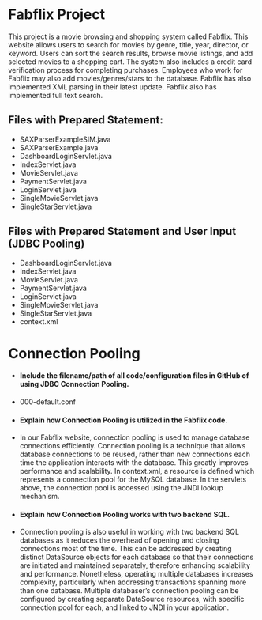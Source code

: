 # Fabflix Project
This project is a movie browsing and shopping system called Fabflix. This website allows users to search for movies by genre, title, year, director, or keyword. Users can sort the search results, browse movie listings, and add selected movies to a shopping cart. The system also includes a credit card verification process for completing purchases. Employees who work for Fabflix may also add movies/genres/stars to the database. Fabflix has also implemented XML parsing in their latest update. Fabflix also has implemented full text search.

## Files with Prepared Statement:
- SAXParserExampleSIM.java
- SAXParserExample.java
- DashboardLoginServlet.java
- IndexServlet.java
- MovieServlet.java
- PaymentServlet.java
- LoginServlet.java
- SingleMovieServlet.java
- SingleStarServlet.java

## Files with Prepared Statement and User Input (JDBC Pooling)
- DashboardLoginServlet.java
- IndexServlet.java
- MovieServlet.java
- PaymentServlet.java
- LoginServlet.java
- SingleMovieServlet.java
- SingleStarServlet.java
- context.xml

# Connection Pooling
- #### Include the filename/path of all code/configuration files in GitHub of using JDBC Connection Pooling.
- 000-default.conf
    
- #### Explain how Connection Pooling is utilized in the Fabflix code.
- In our Fabflix website, connection pooling is used to manage database connections efficiently. Connection pooling is a technique that allows database connections to be reused, rather than new connections each time the application interacts with the database. This greatly improves performance and scalability. In context.xml, a resource is defined which represents a connection pool for the MySQL database. In the servlets above, the connection pool is accessed using the JNDI lookup mechanism.

- #### Explain how Connection Pooling works with two backend SQL.
- Connection pooling is also useful in working with two backend SQL databases as it reduces the overhead of opening and closing connections most of the time. This can be addressed by creating distinct DataSource objects for each database so that their connections are initiated and maintained separately, therefore enhancing scalability and performance. Nonetheless, operating multiple databases increases complexity, particularly when addressing transactions spanning more than one database. Multiple databaser’s connection pooling can be configured by creating separate DataSource resources, with specific connection pool for each, and linked to JNDI in your application.


